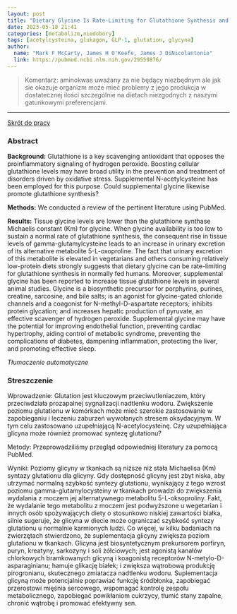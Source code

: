 ```yaml
---
layout: post
title: "Dietary Glycine Is Rate-Limiting for Glutathione Synthesis and May Have Broad Potential for Health Protection"
date: 2023-05-18 21:41
categories: [metabolizm,niedobory]
tags: [acetylcysteina, glukagon, GLP-1, glutation, glycyna]
author:
  name: "Mark F McCarty, James H O'Keefe, James J DiNicolantonio"
  link: https://pubmed.ncbi.nlm.nih.gov/29559876/
---
```


> Komentarz: aminokwas uważany za nie będący niezbędnym ale jak sie okazuje organizm może mieć problemy z jego produkcja w dostatecznej ilości szczególnie na dietach niezgodnych z naszymi gatunkowymi preferencjami. 
> 
<hr>

[Skrót do pracy](https://www.ncbi.nlm.nih.gov/pmc/articles/PMC5855430/pdf/i1524-5012-18-1-81.pdf) 

### Abstract
**Background:** Glutathione is a key scavenging antioxidant that opposes the proinflammatory signaling of hydrogen peroxide. Boosting cellular glutathione levels may have broad utility in the prevention and treatment of disorders driven by oxidative stress. Supplemental N-acetylcysteine has been employed for this purpose. Could supplemental glycine likewise promote glutathione synthesis?

**Methods:** We conducted a review of the pertinent literature using PubMed.

**Results:** Tissue glycine levels are lower than the glutathione synthase Michaelis constant (Km) for glycine. When glycine availability is too low to sustain a normal rate of glutathione synthesis, the consequent rise in tissue levels of gamma-glutamylcysteine leads to an increase in urinary excretion of its alternative metabolite 5-L-oxoproline. The fact that urinary excretion of this metabolite is elevated in vegetarians and others consuming relatively low-protein diets strongly suggests that dietary glycine can be rate-limiting for glutathione synthesis in normally fed humans. Moreover, supplemental glycine has been reported to increase tissue glutathione levels in several animal studies. Glycine is a biosynthetic precursor for porphyrins, purines, creatine, sarcosine, and bile salts; is an agonist for glycine-gated chloride channels and a coagonist for N-methyl-D-aspartate receptors; inhibits protein glycation; and increases hepatic production of pyruvate, an effective scavenger of hydrogen peroxide. Supplemental glycine may have the potential for improving endothelial function, preventing cardiac hypertrophy, aiding control of metabolic syndrome, preventing the complications of diabetes, dampening inflammation, protecting the liver, and promoting effective sleep.

*Tłumaczenie automatyczne*

### Streszczenie
Wprowadzenie: Glutation jest kluczowym przeciwutleniaczem, który przeciwdziała prozapalnej sygnalizacji nadtlenku wodoru. Zwiększenie poziomu glutationu w komórkach może mieć szerokie zastosowanie w zapobieganiu i leczeniu zaburzeń wywołanych stresem oksydacyjnym. W tym celu zastosowano uzupełniającą N-acetylocysteinę. Czy uzupełniająca glicyna może również promować syntezę glutationu?  
  
Metody: Przeprowadziliśmy przegląd odpowiedniej literatury za pomocą PubMed.  
  
Wyniki: Poziomy glicyny w tkankach są niższe niż stała Michaelisa (Km) syntazy glutationu dla glicyny. Gdy dostępność glicyny jest zbyt niska, aby utrzymać normalną szybkość syntezy glutationu, wynikający z tego wzrost poziomu gamma-glutamylocysteiny w tkankach prowadzi do zwiększenia wydalania z moczem jej alternatywnego metabolitu 5-L-oksoproliny. Fakt, że wydalanie tego metabolitu z moczem jest podwyższone u wegetarian i innych osób spożywających diety o stosunkowo niskiej zawartości białka, silnie sugeruje, że glicyna w diecie może ograniczać szybkość syntezy glutationu u normalnie karmionych ludzi. Co więcej, w kilku badaniach na zwierzętach stwierdzono, że suplementacja glicyny zwiększa poziom glutationu w tkankach. Glicyna jest biosyntetycznym prekursorem porfiryn, puryn, kreatyny, sarkozyny i soli żółciowych; jest agonistą kanałów chlorkowych bramkowanych glicyną i koagonistą receptorów N-metylo-D-asparaginianu; hamuje glikację białek; i zwiększa wątrobową produkcję pirogronianu, skutecznego zmiatacza nadtlenku wodoru. Suplementacja glicyną może potencjalnie poprawiać funkcję śródbłonka, zapobiegać przerostowi mięśnia sercowego, wspomagać kontrolę zespołu metabolicznego, zapobiegać powikłaniom cukrzycy, tłumić stany zapalne, chronić wątrobę i promować efektywny sen.